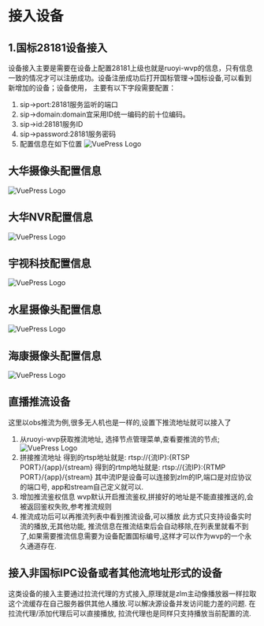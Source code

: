 # 接入设备

## 1.国标28181设备接入
设备接入主要是需要在设备上配置28181上级也就是ruoyi-wvp的信息，只有信息一致的情况才可以注册成功。设备注册成功后打开国标管理->国标设备,可以看到新增加的设备；设备使用，
主要有以下字段需要配置：
1. sip->port:28181服务监听的端口
2. sip->domain:domain宜采用ID统一编码的前十位编码。
3. sip->id:28181服务ID
4. sip->password:28181服务密码
5. 配置信息在如下位置
![VuePress Logo](/images/device/1.png)
## 大华摄像头配置信息
![VuePress Logo](/images/device/2.png)
## 大华NVR配置信息
![VuePress Logo](/images/device/3.png)
## 宇视科技配置信息
![VuePress Logo](/images/device/4.png)
## 水星摄像头配置信息
![VuePress Logo](/images/device/5.png)
## 海康摄像头配置信息
![VuePress Logo](/images/device/6.png)
## 直播推流设备
这里以obs推流为例,很多无人机也是一样的,设置下推流地址就可以接入了
1. 从ruoyi-wvp获取推流地址, 选择节点管理菜单,查看要推流的节点;
![VuePress Logo](/images/device/7.png)
2. 拼接推流地址 得到的rtsp地址就是: rtsp://{流IP}:{RTSP PORT}/{app}/{stream} 得到的rtmp地址就是: rtsp://{流IP}:{RTMP PORT}/{app}/{stream} 其中流IP是设备可以连接到zlm的IP,端口是对应协议的端口号, app和stream自己定义就可以.
3. 增加推流鉴权信息 wvp默认开启推流鉴权,拼接好的地址是不能直接推送的,会被返回鉴权失败,参考推流规则
4. 推流成功后可以再推流列表中看到推流设备,可以播放 此方式只支持设备实时流的播放,无其他功能, 推流信息在推流结束后会自动移除,在列表里就看不到了,如果需要推流信息需要为设备配置国标编号,这样才可以作为wvp的一个永久通道存在.
## 接入非国标IPC设备或者其他流地址形式的设备
这类设备的接入主要通过拉流代理的方式接入,原理就是zlm主动像播放器一样拉取这个流缓存在自己服务器供其他人播放.可以解决源设备并发访问能力差的问题. 在拉流代理/添加代理后可以直接播放, 拉流代理也是同样只支持播放当前配置的流.
